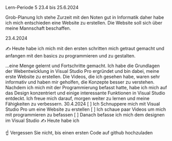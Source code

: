 Lern-Periode 5
23.4 bis 25.6.2024

Grob-Planung
Ich stehe Zurzeit mit den Noten gut in Informatik daher habe ich mich entschieden eine Website zu erstellen. Die Website soll sich über meine Mannschaft beschaffen.

23.4.2024

✍️ Heute habe ich mich mit den ersten schritten mich getraut gemacht und anfangen mit den basics zu programmieren und zu gestalten.

...eine Menge gelernt und Fortschritte gemacht. Ich habe die Grundlagen der Webentwicklung in Visual Studio Pro ergründet und bin dabei, meine erste Website zu erstellen. Die Videos, die ich gesehen habe, waren sehr informativ und haben mir geholfen, die Konzepte besser zu verstehen. Nachdem ich mich mit der Programmierung befasst hatte, habe ich mich auf das Design konzentriert und einige interessante Funktionen in Visual Studio entdeckt. Ich freue mich darauf, morgen weiter zu lernen und meine Fähigkeiten zu verbessern.
30.4.2024
[ ] Ich Schnuppere mich mit Visual Studio Pro um eine Website zu erstellen
[ ] Ich schaue paar Videos um mich mit programmieren zu befassen
[ ] Danach befasse ich mich dem designen im Visual Studio 
✍️ Heute habe ich

☝️ Vergessen Sie nicht, bis einen ersten Code auf github hochzuladen
